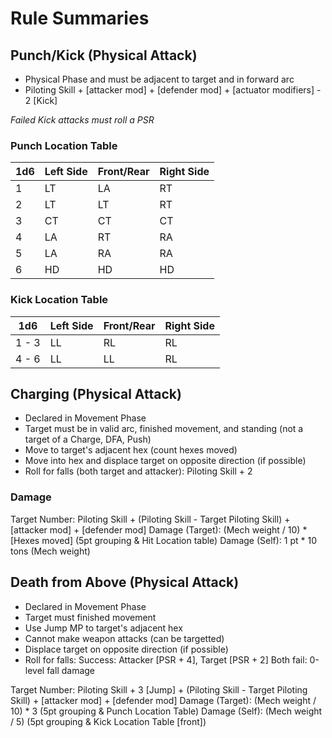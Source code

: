 # Rule Summaries

## Punch/Kick (Physical Attack)

- Physical Phase and must be adjacent to target and in forward arc
- Piloting Skill + [attacker mod] + [defender mod] + [actuator modifiers] - 2 [Kick]

*Failed Kick attacks must roll a PSR*

### Punch Location Table

1d6 | Left Side | Front/Rear | Right Side
--- | --------- | ---------- | ----------
1 | LT | LA | RT
2 | LT | LT | RT
3 | CT | CT | CT
4 | LA | RT | RA
5 | LA | RA | RA
6 | HD | HD | HD


### Kick Location Table

1d6 | Left Side | Front/Rear | Right Side
--- | --------- | ---------- | ----------
1 - 3 | LL | RL | RL
4 - 6 | LL | LL | RL


## Charging (Physical Attack)

- Declared in Movement Phase
- Target must be in valid arc, finished movement, and standing (not a target of a Charge, DFA, Push)
- Move to target's adjacent hex (count hexes moved)
- Move into hex and displace target on opposite direction (if possible)
- Roll for falls (both target and attacker): Piloting Skill + 2

### Damage
Target Number: Piloting Skill + (Piloting Skill - Target Piloting Skill) + [attacker mod] + [defender mod]
Damage (Target): (Mech weight / 10) * [Hexes moved]  (5pt grouping & Hit Location table)
Damage (Self): 1 pt * 10 tons (Mech weight)



## Death from Above (Physical Attack)

- Declared in Movement Phase
- Target must finished movement
- Use Jump MP to target's adjacent hex
- Cannot make weapon attacks (can be targetted)
- Displace target on opposite direction (if possible)
- Roll for falls:
  Success: Attacker [PSR + 4], Target [PSR + 2]
  Both fail: 0-level fall damage

Target Number: Piloting Skill + 3 [Jump] + (Piloting Skill - Target Piloting Skill) + [attacker mod] + [defender mod]
Damage (Target): (Mech weight / 10) * 3 (5pt grouping & Punch Location Table)
Damage (Self): (Mech weight / 5) (5pt grouping & Kick Location Table [front])
